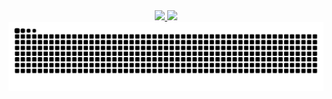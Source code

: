 <!--```yml
name: Andrew Kelton
located_in: Orlando, FL
education:
  [
    "Junior pursuing Bachelor's of Science in Computer Science @ the University of Central Florida",
    "Florida Southwestern State College"
  ]
fields_of_interests:
  [
    "Systems Programming",
    "Computer Vision",
    "NLP",
    "Machine Learning/AI"
  ]

current_classes:
  [
    "Engineering Applications of Intelligent Systems",
    "Concepts of Parallel and Distributed Processing"
  ]
``

[![Andrew's GitHub stats](https://github-readme-stats.vercel.app/api?username=AndrewKelton)](https://github.com/AndrewKelton/github-readme-stats&theme=radical)
![Top Langs](https://github-readme-stats.vercel.app/api/top-langs/?username=AndrewKelton&hide=html,css,makefile,powershell&layout=compact&theme=radical) -->

<div align="center">
  <a href="https://github.com/AndrewKelton/github-readme-stats">
    <img height=200 src="https://github-readme-stats.vercel.app/api?username=AndrewKelton&theme=nightowl&card_width=320" />
  </a>

  <a href="https://github.com/AndrewKelton/github-readme-stats">
    <img height=200 src="https://github-readme-stats.vercel.app/api/top-langs/?username=AndrewKelton&hide=html,css,makefile,powershell,tex&layout=compact&langs_count=8&card_width=320&theme=nightowl&size_weight=0.5&count_weight=0.5" />
  </a>

  <br>

  <img src="https://raw.githubusercontent.com/AndrewKelton/AndrewKelton/output/github-contribution-grid-snake-dark.svg" />
</div>



<!-- ![GitHub Snake Dark](https://raw.githubusercontent.com/AndrewKelton/AndrewKelton/output/github-contribution-grid-snake-dark.svg) -->
